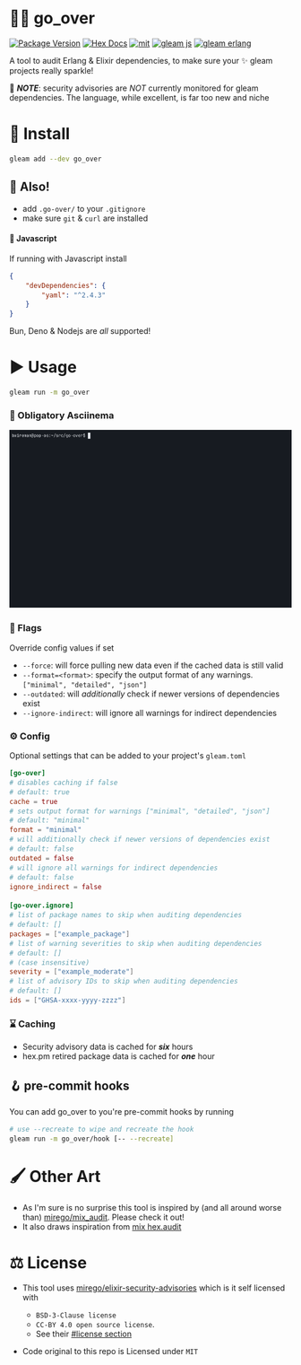 # 🕵️‍♂️ go_over

[![Package Version](https://img.shields.io/hexpm/v/go_over)](https://hex.pm/packages/go_over)
[![Hex Docs](https://img.shields.io/badge/hex-docs-ffaff3)](https://hexdocs.pm/go_over/)
[![mit](https://img.shields.io/github/license/bwireman/delay?color=brightgreen)](https://github.com/bwireman/delay/blob/main/LICENSE)
[![gleam js](https://img.shields.io/badge/%20gleam%20%E2%9C%A8-js%20%F0%9F%8C%B8-yellow)](https://gleam.run/news/v0.16-gleam-compiles-to-javascript/)
[![gleam erlang](https://img.shields.io/badge/erlang%20%E2%98%8E%EF%B8%8F-red?style=flat&label=gleam%20%E2%9C%A8)](https://gleam.run)

A tool to audit Erlang & Elixir dependencies, to make sure your ✨ gleam projects really sparkle!

🚨 _**NOTE**_: security advisories are _NOT_ currently monitored for gleam dependencies. The language, while excellent, is far too new and niche

# 🔽 Install

```sh
gleam add --dev go_over
```

## 📣 Also!

-   add `.go-over/` to your `.gitignore`
-   make sure `git` & `curl` are installed

#### 🌸 Javascript

If running with Javascript install

```json
{
    "devDependencies": {
        "yaml": "^2.4.3"
    }
}
```

Bun, Deno & Nodejs are _all_ supported!

# ▶️ Usage

```sh
gleam run -m go_over
```

### 🎥 Obligatory Asciinema

![demo](https://raw.githubusercontent.com/bwireman/go-over/main/images/demo.gif)

### 🏴 Flags

Override config values if set

-   `--force`: will force pulling new data even if the cached data is still valid
-   `--format=<format>`: specify the output format of any warnings. `["minimal", "detailed", "json"]`
-   `--outdated`: will _additionally_ check if newer versions of dependencies exist
-   `--ignore-indirect`: will ignore all warnings for indirect dependencies

### ⚙️ Config

Optional settings that can be added to your project's `gleam.toml`

```toml
[go-over]
# disables caching if false
# default: true
cache = true
# sets output format for warnings ["minimal", "detailed", "json"]
# default: "minimal"
format = "minimal"
# will additionally check if newer versions of dependencies exist
# default: false
outdated = false
# will ignore all warnings for indirect dependencies
# default: false
ignore_indirect = false

[go-over.ignore]
# list of package names to skip when auditing dependencies
# default: []
packages = ["example_package"]
# list of warning severities to skip when auditing dependencies
# default: []
# (case insensitive)
severity = ["example_moderate"]
# list of advisory IDs to skip when auditing dependencies
# default: []
ids = ["GHSA-xxxx-yyyy-zzzz"]
```

### ⌛ Caching

-   Security advisory data is cached for **_six_** hours
-   hex.pm retired package data is cached for **_one_** hour

## 🪝 pre-commit hooks

You can add go_over to you're pre-commit hooks by running

```sh
# use --recreate to wipe and recreate the hook
gleam run -m go_over/hook [-- --recreate]
```

# 🖌️ Other Art

-   As I'm sure is no surprise this tool is inspired by (and all around worse than) [mirego/mix_audit](https://github.com/mirego/mix_audit). Please check it out!
-   It also draws inspiration from [mix hex.audit](https://hexdocs.pm/hex/Mix.Tasks.Hex.Audit.html)

# ⚖️ License

-   This tool uses [mirego/elixir-security-advisories](https://github.com/mirego/elixir-security-advisories) which is it self licensed with

    -   `BSD-3-Clause license`
    -   `CC-BY 4.0 open source license`.
    -   See their [#license section](https://github.com/mirego/elixir-security-advisories?tab=readme-ov-file#license)

-   Code original to this repo is Licensed under `MIT`
